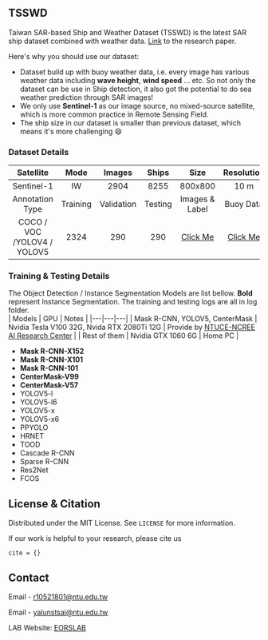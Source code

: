 <!-- ABOUT THE PROJECT -->
## TSSWD
Taiwan SAR-based Ship and Weather Dataset (TSSWD) is the latest SAR ship dataset combined with weather data. [Link]() to the research paper.

Here's why you should use our dataset:
* Dataset build up with buoy weather data, i.e. every image has various weather data including **wave height**, **wind speed** ... etc. So not only the dataset can be use in Ship detection, it also got the potential to do sea weather prediction through SAR images!
* We only use **Sentinel-1** as our image source, no mixed-source satellite, which is more common practice in Remote Sensing Field.
* The ship size in our dataset is smaller than previous dataset, which means it's more challenging :smile:

### Dataset Details

|          Satellite          |   Mode   |   Images   |  Ships  |     Size    | Resolution |
|:---------------------------:|:--------:|:----------:|:-------:|:-----------:|:----------:|
|          Sentinel-1         |    IW    |    2904    |   8255  |   800x800   |    10 m    |
|       Annotation Type       | Training | Validation | Testing | Images & Label |  Buoy Data |
| COCO / VOC /YOLOV4 / YOLOV5 |   2324   |     290    |   290   | [Click Me]()            |   [Click Me]()         |




### Training & Testing Details

The Object Detection / Instance Segmentation Models are list bellow. **Bold** represent Instance Segmentation. The training and testing logs are all in log folder.    
| Models | GPU | Notes |
|---|---|---|
| Mask R-CNN, YOLOV5, CenterMask | Nvidia Tesla V100 32G, Nvida RTX 2080Ti 12G | Provide by [NTUCE-NCREE AI Research Center](http://www.aiengineer.tw/) |
| Rest of them | Nvidia GTX 1060 6G | Home PC |

* **Mask R-CNN-X152**
* **Mask R-CNN-X101**
* **Mask R-CNN-101**
* **CenterMask-V99**
* **CenterMask-V57**
* YOLOV5-l
* YOLOV5-l6
* YOLOV5-x
* YOLOV5-x6
* PPYOLO
* HRNET
* TOOD
* Cascade R-CNN
* Sparse R-CNN
* Res2Net
* FCOS

<!-- LICENSE -->
## License & Citation

Distributed under the MIT License. See `LICENSE` for more information.    

If our work is helpful to your research, please cite us    

`cite = {}`


<!-- CONTACT -->
## Contact

Email - r10521801@ntu.edu.tw   

Email - yalunstsai@ntu.edu.tw  

LAB Website: [EORSLAB](https://yalunstsai.wixsite.com/eorslab-ntu)
